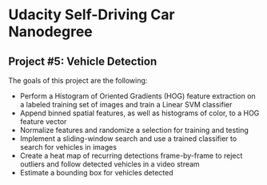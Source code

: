 # Udacity Self-Driving Car Nanodegree

## Project #5: Vehicle Detection

The goals of this project are the following:

* Perform a Histogram of Oriented Gradients (HOG) feature extraction on a labeled training set of images and train a Linear SVM classifier
* Append binned spatial features, as well as histograms of color, to a HOG feature vector
* Normalize features and randomize a selection for training and testing
* Implement a sliding-window search and use a trained classifier to search for vehicles in images
* Create a heat map of recurring detections frame-by-frame to reject outliers and follow detected vehicles in a video stream
* Estimate a bounding box for vehicles detected
